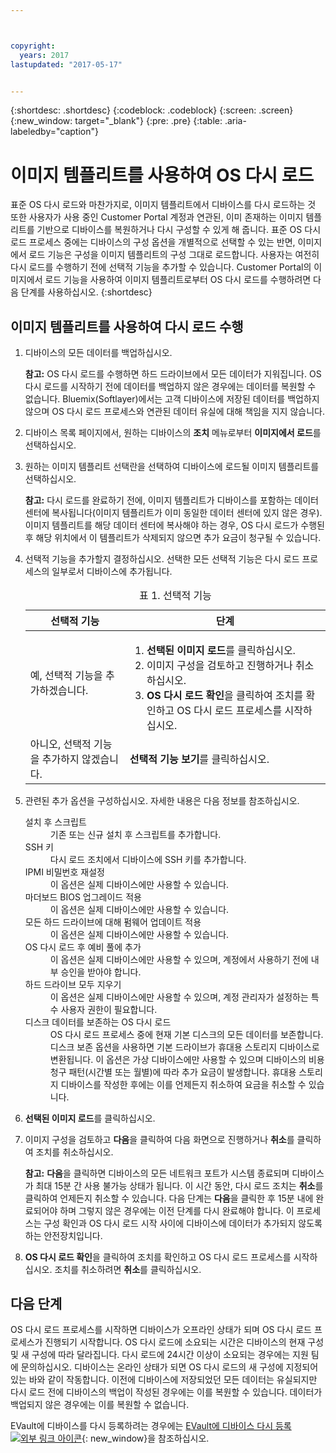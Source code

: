 ```yaml
---



copyright:
  years: 2017
lastupdated: "2017-05-17"


---
```


{:shortdesc: .shortdesc}
{:codeblock: .codeblock}
{:screen: .screen}
{:new_window: target="_blank"}
{:pre: .pre}
{:table: .aria-labeledby="caption"}

# 이미지 템플리트를 사용하여 OS 다시 로드
표준 OS 다시 로드와 마찬가지로, 이미지 템플리트에서 디바이스를 다시 로드하는 것 또한 사용자가 사용 중인 Customer Portal 계정과 연관된, 이미 존재하는 이미지 템플리트를 기반으로 디바이스를 복원하거나 다시 구성할 수 있게 해 줍니다. 표준 OS 다시 로드 프로세스 중에는 디바이스의 구성 옵션을 개별적으로 선택할 수 있는 반면, 이미지에서 로드 기능은 구성을 이미지 템플리트의 구성 그대로 로드합니다. 사용자는 여전히 다시 로드를 수행하기 전에 선택적 기능을 추가할 수 있습니다.
Customer Portal의 이미지에서 로드 기능을 사용하여 이미지 템플리트로부터 OS 다시 로드를 수행하려면 다음 단계를 사용하십시오.
{:shortdesc}

## 이미지 템플리트를 사용하여 다시 로드 수행
1. 디바이스의 모든 데이터를 백업하십시오.
  
   **참고:** OS 다시 로드를 수행하면 하드 드라이브에서 모든 데이터가 지워집니다. OS 다시 로드를 시작하기 전에 데이터를 백업하지 않은 경우에는 데이터를 복원할 수 없습니다. Bluemix(Softlayer)에서는 고객 디바이스에 저장된 데이터를 백업하지 않으며 OS 다시 로드 프로세스와 연관된 데이터 유실에 대해 책임을 지지 않습니다.
  
2. 디바이스 목록 페이지에서, 원하는 디바이스의 **조치** 메뉴로부터 **이미지에서 로드**를 선택하십시오.

3. 원하는 이미지 템플리트 선택란을 선택하여 디바이스에 로드될 이미지 템플리트를 선택하십시오.

   **참고:** 다시 로드를 완료하기 전에, 이미지 템플리트가 디바이스를 포함하는 데이터 센터에 복사됩니다(이미지 템플리트가 이미 동일한 데이터 센터에 있지 않은 경우). 이미지 템플리트를 해당 데이터 센터에 복사해야 하는 경우, OS 다시 로드가 수행된 후 해당 위치에서 이 템플리트가 삭제되지 않으면 추가 요금이 청구될 수 있습니다.
  
4. 선택적 기능을 추가할지 결정하십시오. 선택한 모든 선택적 기능은 다시 로드 프로세스의 일부로서 디바이스에 추가됩니다.
   
   <table>
   <CAPTION>표 1. 선택적 기능</CAPTION>
   <THEAD>
   <TR>
   <th>선택적 기능</th>
   <th>단계</th>
   </TR>
   </THEAD>
   <TBODY>
   <tr>
   </tr>
   <tr>
   <td>예, 선택적 기능을 추가하겠습니다.</td>
   <td>
   <ol>
   <li><b>선택된 이미지 로드</b>를 클릭하십시오.</li>
   <li>이미지 구성을 검토하고 진행하거나 취소하십시오.</li>
   <li><b>OS 다시 로드 확인</b>을 클릭하여 조치를 확인하고 OS 다시 로드 프로세스를 시작하십시오.</li>
   </ol>
   </td>
   </tr>
   <tr>
   <td>아니오, 선택적 기능을 추가하지 않겠습니다.</td>
   <td><b>선택적 기능 보기</b>를 클릭하십시오.</td>
   </tr>
   </TBODY>
   </table>

5. 관련된 추가 옵션을 구성하십시오. 자세한 내용은 다음 정보를 참조하십시오.
   
   <dl>
   <dt>설치 후 스크립트</dt>
   <dd>기존 또는 신규 설치 후 스크립트를 추가합니다.</dd>
   <dt>SSH 키</dt>
   <dd>다시 로드 조치에서 디바이스에 SSH 키를 추가합니다. </dd>
   <dt>IPMI 비밀번호 재설정</dt>
   <dd> 이 옵션은 실제 디바이스에만 사용할 수 있습니다. </dd>
   <dt>마더보드 BIOS 업그레이드 적용</dt>
   <dd>이 옵션은 실제 디바이스에만 사용할 수 있습니다. </dd>
   <dt>모든 하드 드라이브에 대해 펌웨어 업데이트 적용</dt>
   <dd>이 옵션은 실제 디바이스에만 사용할 수 있습니다.</dd>
   <dt>OS 다시 로드 후 예비 풀에 추가</dt>
   <dd>이 옵션은 실제 디바이스에만 사용할 수 있으며, 계정에서 사용하기 전에 내부 승인을 받아야 합니다.</dd>
   <dt>하드 드라이브 모두 지우기</dt>
   <dd> 이 옵션은 실제 디바이스에만 사용할 수 있으며, 계정 관리자가 설정하는 특수 사용자 권한이 필요합니다.</dd>
   <dt>디스크 데이터를 보존하는 OS 다시 로드</dt>
   <dd>OS 다시 로드 프로세스 중에 현재 기본 디스크의 모든 데이터를 보존합니다. 디스크 보존 옵션을 사용하면 기본 드라이브가 휴대용 스토리지 디바이스로 변환됩니다. 이 옵션은 가상 디바이스에만 사용할 수 있으며 디바이스의 비용 청구 패턴(시간별 또는 월별)에 따라 추가 요금이 발생합니다. 휴대용 스토리지 디바이스를 작성한 후에는 이를 언제든지 취소하여 요금을 취소할 수 있습니다.</dd>
   </dl>

6. **선택된 이미지 로드**를 클릭하십시오.

7. 이미지 구성을 검토하고 **다음**을 클릭하여 다음 화면으로 진행하거나 **취소**를 클릭하여 조치를 취소하십시오.

   **참고:** **다음**을 클릭하면 디바이스의 모든 네트워크 포트가 시스템 종료되며 디바이스가 최대 15분 간 사용 불가능 상태가 됩니다. 이 시간 동안, 다시 로드 조치는 **취소**를 클릭하여 언제든지 취소할 수 있습니다. 다음 단계는 **다음**을 클릭한 후 15분 내에 완료되어야 하며 그렇지 않은 경우에는 이전 단계를 다시 완료해야 합니다. 이 프로세스는 구성 확인과 OS 다시 로드 시작 사이에 디바이스에 데이터가 추가되지 않도록 하는 안전장치입니다.

8. **OS 다시 로드 확인**을 클릭하여 조치를 확인하고 OS 다시 로드 프로세스를 시작하십시오. 조치를 취소하려면 **취소**를 클릭하십시오.

## 다음 단계
OS 다시 로드 프로세스를 시작하면 디바이스가 오프라인 상태가 되며 OS 다시 로드 프로세스가 진행되기 시작합니다.
OS 다시 로드에 소요되는 시간은 디바이스의 현재 구성 및 새 구성에 따라 달라집니다.
다시 로드에 24시간 이상이 소요되는 경우에는 지원 팀에 문의하십시오. 디바이스는 온라인 상태가 되면
OS 다시 로드의 새 구성에 지정되어 있는 바와 같이 작동합니다. 이전에 디바이스에 저장되었던 모든
데이터는 유실되지만 다시 로드 전에 디바이스의 백업이 작성된 경우에는 이를 복원할 수 있습니다. 데이터가 백업되지 않은 경우에는 이를 복원할 수 없습니다.

 EVault에 디바이스를 다시 등록하려는 경우에는 [EVault에 디바이스 다시 등록 ![외부 링크 아이콘](../icons/launch-glyph.svg "외부 링크 아이콘")](https://knowledgelayer.softlayer.com/procedure/how-do-i-re-register-evault){: new_window}을 참조하십시오.
